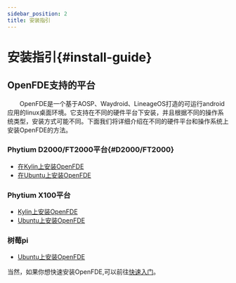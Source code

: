 ```yaml
---
sidebar_position: 2
title: 安装指引
---
```


# 安装指引{#install-guide}

## OpenFDE支持的平台

&emsp;&emsp;OpenFDE是一个基于AOSP、Waydroid、LineageOS打造的可运行android应用的linux桌面环境。它支持在不同的硬件平台下安装，并且根据不同的操作系统类型，安装方式可能不同。下面我们将详细介绍在不同的硬件平台和操作系统上安装OpenFDE的方法。

### Phytium D2000/FT2000平台{#D2000/FT2000}

  - [在Kylin上安装OpenFDE](./install-details/install-on-d2000-ft2000#install-on-kylin)
  - [在Ubuntu上安装OpenFDE](./install-details/install-on-d2000-ft2000#install-on-ubuntu)
  
### Phytium X100平台

  - [Kylin上安装OpenFDE](./install-details/install-on-x100#install-on-kylin)
  - [Ubuntu上安装OpenFDE](./install-details/install-on-x100#install-on-ubuntu)

### 树莓pi
  - [Ubuntu上安装OpenFDE](./install-details/install-on-raspberry-pi#install-on-ubuntu)

当然，如果你想快速安装OpenFDE,可以前往[快速入门](./quick-start#preparation-before-install)。


